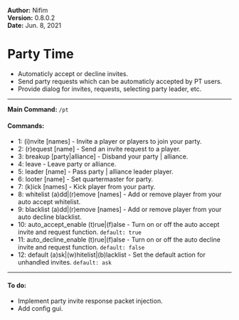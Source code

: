 **Author:** Nifim<br>
**Version:** 0.8.0.2<br>
**Date:** Jun. 8, 2021<br>

# Party Time #

* Automaticly accept or decline invites.
* Send party requests which can be automaticly accepted by PT users.
* Provide dialog for invites, requests, selecting party leader, etc.

----

**Main Command:** `/pt`

#### Commands: ####
* 1: (i)nvite [names] - Invite a player or players to join your party.
* 2: (r)equest [name] - Send an invite request to a player.
* 3: breakup [party|alliance] - Disband your party | alliance.
* 4: leave - Leave party or alliance.
* 5: leader [name] - Pass party | alliance leader player.
* 6: looter [name] - Set quartermaster for party.
* 7: (k)ick [names] - Kick player from your party.
* 8: whitelist (a)dd|(r)emove [names] - Add or remove player from your auto accept whitelist.
* 9: blacklist (a)dd|(r)emove [names] - Add or remove player from your auto decline blacklist.
* 10: auto_accept_enable (t)rue|(f)alse - Turn on or off the auto accept invite and request function. `default: true`
* 11: auto_decline_enable (t)rue|(f)alse - Turn on or off the auto decline invite and request function. `default: false`
* 12: default (a)sk|(w)hitelist|(b)lacklist - Set the default action for unhandled invites. `default: ask`

----

#### To do: ####
* Implement party invite response packet injection.
* Add config gui.
